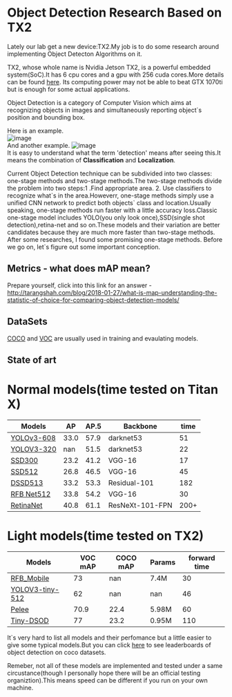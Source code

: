 # Object Detection Research Based on TX2
Lately our lab get a new device:TX2.My job is to do some research around implementing Object Detecton Algorithms on it. 

TX2, whose whole name is Nvidia Jetson TX2, is a powerful embedded system(SoC).It has 6 cpu cores and a gpu with 256 cuda cores.More details can be found [here](https://www.nvidia.com/zh-cn/autonomous-machines/embedded-systems-dev-kits-modules/).
Its computing power may not be able to beat GTX 1070ti but is enough for some actual applications.

Object Detection is a category of Computer Vision which aims at recognizing objects in images and simultaneously reporting object\`s position and bounding box.

Here is an example.<br>
![image](https://ss3.bdstatic.com/70cFv8Sh_Q1YnxGkpoWK1HF6hhy/it/u=1233252412,2871820223&fm=26&gp=0.jpg)<br>
And another example.
![image](http://mmbiz.qpic.cn/mmbiz_png/iaTa8ut6HiawDhWYblXp7Uqo1KKTNzCzzRITWA48CsUGcnVUiayPmfGW00KF7ia6nXPguAYLVpicTYZ3EMOusgT5Y5w/640?wx_fmt=png&wxfrom=5&wx_lazy=1)<br>
It is easy to understand what the term 'detection' means after seeing  this.It means the combination of **Classification** and **Localization**.

Current Object Detection technique can be subdivided into two  classes: one-stage methods and two-stage methods.The two-stage methods divide the problem into two steps:1 .Find appropriate area. 2. Use classifiers to recognize what\`s in the area.Howeverr, one-stage methods simply use a unified CNN network to predict both objects\` class and location.Usually speaking, one-stage methods run faster with a little accuracy loss.Classic one-stage model includes YOLO(you only look once),SSD(single shot detection),retina-net and so on.These models and their variation are better candidates because they are much more faster than two-stage methods.
After some researches, I found some promising one-stage methods.
Before we go on, let\`s figure out some important conception.
## Metrics - what does mAP mean? 
Prepare yourself, click into this link for an answer - http://tarangshah.com/blog/2018-01-27/what-is-map-understanding-the-statistic-of-choice-for-comparing-object-detection-models/
## DataSets
[COCO](http://cocodataset.org/) and [VOC](http://host.robots.ox.ac.uk:8080/leaderboard/main_bootstrap.php) are usually used in training and evaulating models.
## State of art


# Normal models(time tested on Titan X)

|Models | AP| AP.5 |Backbone| time|
|----|----|----|----|----|
|[YOLOv3-608](https://arxiv.org/abs/1804.02767)|33.0 |57.9 |darknet53   |51|
|[YOLOV3-320](https://arxiv.org/abs/1804.02767)|nan  |51.5 |darknet53   |22|
|[SSD300](https://arxiv.org/abs/1512.02325)    |23.2 |41.2 |VGG-16      |17|
|[SSD512](https://arxiv.org/abs/1512.02325)    |26.8 |46.5 |VGG-16      |45|
|[DSSD513](https://arxiv.org/abs/1701.06659)   |33.2 |53.3 |Residual-101|182|
|[RFB Net512](https://arxiv.org/abs/1711.07767) |33.8|54.2 |VGG-16      |30|
|[RetinaNet](https://arxiv.org/pdf/1708.02002.pdf)|40.8|61.1|ResNeXt-101-FPN|200+|

# Light models(time tested on TX2)

|Models | VOC mAP | COCO mAP |Params|forward time|
|----|----|----|----|-----|
|[RFB_Mobile](https://arxiv.org/abs/1711.07767)       |73     |nan     |7.4M    |30    |  
|[YOLOV3-tiny-512](https://arxiv.org/abs/1804.02767)  |62     |nan     |nan     |46    |
|[Pelee](https://arxiv.org/pdf/1804.06882.pdf)        |70.9   |22.4    |5.98M   |60    | 
|[Tiny-DSOD](https://arxiv.org/abs/1807.11013)        |77     |23.2    |0.95M   |110   |  


It\`s very hard to list all models and their perfomance but a little easier to give some typical models.But you can click [here](http://cocodataset.org/#detection-leaderboard) to see leaderboards of object detection on coco datasets.

Remeber, not all of these models are implemented and tested under a same circustance(though I personally hope there will be an official testing organiztion).This means speed can be different if you run on your own machine.



